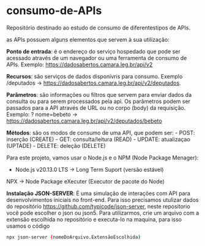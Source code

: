 # consumo-de-APIs
Repositório destinado ao estudo de consumo de diferentestipos de APIs.

as APIs possuem alguns elementos que servem à sua utilização:

**Ponto de entrada**: é o endereço do serviço hospedado que  pode ser acessado através de um navegador ou uma ferramenta de consumo de APIs. Exemplo: <https://dadosabertos.camara.leg.br/api/v2>

**Recursos**: são serviços de dados disponívris para consumo. Exemplo /deputados -> <https://dadosabertos.camara.leg.br/api/v2/deputados>.

**Parâmetros**: são informações ou filtros que servem para enviar dados da consulta ou para serem processados pela api. Os parâmetros podem ser passados para a API através de URL ou no corpo (body) da requisição. Exemplo: ? nome=bebeto -> <https://dadosabertos.camara.leg.br/api/v2/deputados/bebeto>

**Métodos**: são os modos de consumo de uma API, que podem ser:
        - POST: inserção (CREATE)
        - GET: consulta/leitura (READ)
        - UPDATE: atualizaçao (UPTADE)
        - DELETE: deleção (DELETE)

Para este projeto, vamos usar o Node.js e o NPM (Node Package Menager):
- Node.js v20.13.0 LTS -> Long Term Suport (versão estável)

NPX -> Node Package eXecuter (Executor de pacote do Node) 

**Instalação JSON-SERVER**: É uma simulação de interações com API para desenvolvimentos iniciais no front-end.
Para isso precisamos utulizar dados do repositório <https://github.com/typicode/json-server>, neste repositorio você pode escolher o json ou json5.
Para utilizarmos, crie um arquivo com a extensão escolhida no repositório e  executa-lo na maquina, para isso usamos o código 

~~~bash
npx json-server (nomeDoArquivo.ExtensãoEscolhida)
~~~


